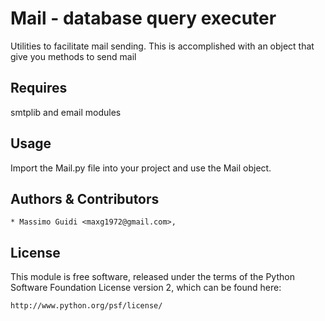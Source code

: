 Mail - database query executer
==============================
Utilities to facilitate mail sending. This is accomplished with an object that give you methods to send mail

Requires
-----
smtplib and email modules

Usage
-----
Import the Mail.py file into your project and use the Mail object.

Authors & Contributors
----------------------
    * Massimo Guidi <maxg1972@gmail.com>,

License
-------
This module is free software, released under the terms of the Python
Software Foundation License version 2, which can be found here:

    http://www.python.org/psf/license/
